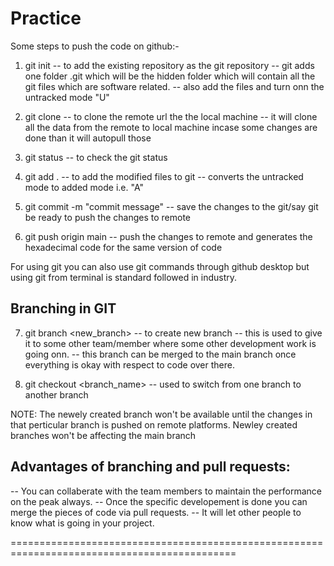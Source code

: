 # Practice

Some steps to push the code on github:- 
1. git init -- to add the existing repository as the git repository
            -- git adds one folder .git which will be the hidden folder which will contain all the git files which are software related.
            -- also add the files and turn onn the untracked mode "U"

2. git clone <HTTP URL> -- to clone the remote url the the local machine 
                        -- it will clone all the data from the remote to local machine incase some changes are done than it will autopull those 

3. git status -- to check the git status 

4. git add . -- to add the modified files to git
             -- converts the untracked mode to added mode i.e. "A"

5. git commit -m "commit message" -- save the changes to the git/say git be ready to push the changes to remote 

6. git push origin main -- push the changes to remote and generates the hexadecimal code for the same version of code 

For using git you can also use git commands through github desktop but using git from terminal is standard followed in industry.


## Branching in GIT

7. git branch <new_branch> -- to create new branch
                           --  this is used to give it to some other team/member where some other development work is going onn.
                           -- this branch can be merged to the main branch once everything is okay with respect to code over there.

8. git checkout <branch_name> -- used to switch from one branch to another branch 

NOTE: The newely created branch won't be available until the changes in that perticular branch is pushed on remote platforms.
    Newley created branches won't be affecting the main branch



## Advantages of branching and pull requests:
-- You can collaberate with the team members to maintain the performance on the peak always.
-- Once the specific developement is done you can merge the pieces of code via pull requests.
-- It will let other people to know what is going in your project.
    



=============================================================================================

